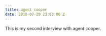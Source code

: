 ```yaml
---
title: agent cooper
date: 2018-07-20 23:03:00 Z
---
```


This is my second interview with agent cooper.